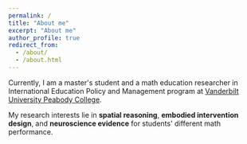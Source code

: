 ```yaml
---
permalink: /
title: "About me"
excerpt: "About me"
author_profile: true
redirect_from: 
  - /about/
  - /about.html
---
```

Currently, I am a master's student and a math education researcher in International Education Policy and Management program at [Vanderbilt University Peabody College](https://peabody.vanderbilt.edu/academics/masters-programs/international-education-policy-and-management-med/). 

My research interests lie in **spatial reasoning**, **embodied intervention design**, and **neuroscience evidence** for students' different math performance.

